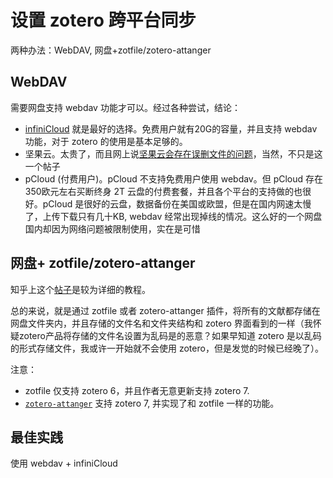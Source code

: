 # 设置 zotero 跨平台同步

两种办法：WebDAV, 网盘+zotfile/zotero-attanger

## WebDAV

需要网盘支持 webdav 功能才可以。经过各种尝试，结论：
* [infiniCloud](https://infini-cloud.net/en/) 就是最好的选择。免费用户就有20G的容量，并且支持 webdav 功能，对于 zotero 的使用是基本足够的。
* 坚果云。太贵了，而且网上说[坚果云会存在误删文件的问题](https://www.zhihu.com/question/443637707/answer/2063893553)，当然，不只是这一个帖子
* pCloud (付费用户)。pCloud 不支持免费用户使用 webdav。但 pCloud 存在 350欧元左右买断终身 2T 云盘的付费套餐，并且各个平台的支持做的也很好。pCloud 是很好的云盘，数据备份在美国或欧盟，但是在国内网速太慢了，上传下载只有几十KB, webdav 经常出现掉线的情况。这么好的一个网盘国内却因为网络问题被限制使用，实在是可惜


## 网盘+ zotfile/zotero-attanger

知乎上这个[帖子](https://zhuanlan.zhihu.com/p/31453719)是较为详细的教程。

总的来说，就是通过 zotfile 或者 zotero-attanger 插件，将所有的文献都存储在网盘文件夹内，并且存储的文件名和文件夹结构和 zotero 界面看到的一样（我怀疑zotero产品将存储的文件名设置为乱码是的恶意？如果早知道 zotero 是以乱码的形式存储文件，我或许一开始就不会使用 zotero，但是发觉的时候已经晚了）。

注意：
* zotfile 仅支持 zotero 6，并且作者无意更新支持 zotero 7.
* [`zotero-attanger`](https://github.com/MuiseDestiny/zotero-attanger) 支持 zotero 7, 并实现了和 zotfile 一样的功能。


## 最佳实践

使用 webdav + infiniCloud
<!--stackedit_data:
eyJoaXN0b3J5IjpbLTI5NTE1MzQzNV19
-->